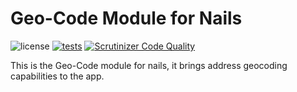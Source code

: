 # Geo-Code Module for Nails

![license](https://img.shields.io/badge/license-MIT-green.svg)
[![tests](https://github.com/nails/module-geo-code/actions/workflows/build_and_test.yml/badge.svg)](https://github.com/nails/module-geo-code/actions)
[![Scrutinizer Code Quality](https://scrutinizer-ci.com/g/nails/module-geo-code/badges/quality-score.png)](https://scrutinizer-ci.com/g/nails/module-geo-code)

This is the Geo-Code module for nails, it brings address geocoding capabilities to the app.
